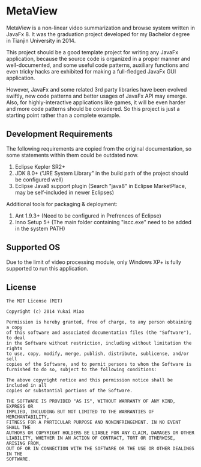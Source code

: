 # MetaView

 MetaView is a non-linear video summarization and browse system written in JavaFx 8. It was the graduation project developed for my Bachelor degree in Tianjin University in 2014.

 This project should be a good template project for writing any JavaFx application, because the source code is organized in a proper manner and well-documented, and some useful code patterns, auxiliary functions and even tricky hacks are exhibited for making a full-fledged JavaFx GUI application.

 However, JavaFx and some related 3rd party libraries have been evolved swiftly, new code patterns and better usages of JavaFx API may emerge. Also, for highly-interactive applications like games, it will be even harder and more code patterns should be considered. So this project is just a starting point rather than a complete example.

## Development Requirements

 The following requirements are copied from the original documentation, so some statements within them could be outdated now.

1. Eclipse Kepler SR2+
2. JDK 8.0+ ("JRE System Library" in the build path of the project should be configured well)
3. Eclipse Java8 support plugin (Search "java8" in Eclipse MarketPlace, may be self-included in newer Eclipses)

Additional tools for packaging & deployment:

1. Ant 1.9.3+ (Need to be configured in Prefrences of Eclipse)
2. Inno Setup 5+ (The main folder containing "iscc.exe" need to be added in the system PATH)


## Supported OS

Due to the limit of video processing module, only Windows XP+ is fully supported to run this application.

## License

    The MIT License (MIT)

    Copyright (c) 2014 Yukai Miao

    Permission is hereby granted, free of charge, to any person obtaining a copy
    of this software and associated documentation files (the "Software"), to deal
    in the Software without restriction, including without limitation the rights
    to use, copy, modify, merge, publish, distribute, sublicense, and/or sell
    copies of the Software, and to permit persons to whom the Software is
    furnished to do so, subject to the following conditions:

    The above copyright notice and this permission notice shall be included in all
    copies or substantial portions of the Software.

    THE SOFTWARE IS PROVIDED "AS IS", WITHOUT WARRANTY OF ANY KIND, EXPRESS OR
    IMPLIED, INCLUDING BUT NOT LIMITED TO THE WARRANTIES OF MERCHANTABILITY,
    FITNESS FOR A PARTICULAR PURPOSE AND NONINFRINGEMENT. IN NO EVENT SHALL THE
    AUTHORS OR COPYRIGHT HOLDERS BE LIABLE FOR ANY CLAIM, DAMAGES OR OTHER
    LIABILITY, WHETHER IN AN ACTION OF CONTRACT, TORT OR OTHERWISE, ARISING FROM,
    OUT OF OR IN CONNECTION WITH THE SOFTWARE OR THE USE OR OTHER DEALINGS IN THE
    SOFTWARE.

